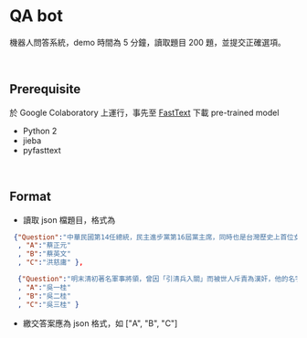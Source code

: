 # QA bot

機器人問答系統，demo 時間為 5 分鐘，讀取題目 200 題，並提交正確選項。

<br>

## Prerequisite

於 Google Colaboratory 上運行，事先至 [FastText](https://fasttext.cc/docs/en/pretrained-vectors.html "link") 下載 pre-trained model

- Python 2
- jieba
- pyfasttext 

<br>

## Format

- 讀取 json 檔題目，格式為

```json
 {"Question":"中華民國第14任總統，民主進步黨第16屆黨主席，同時也是台灣歷史上首位女性元首，她是:" 
  , "A":"蔡正元"
  , "B":"蔡英文"
  , "C":"洪慈庸" },

  {"Question":"明末清初著名軍事將領，曾因「引清兵入關」而被世人斥責為漢奸，他的名字叫做:" 
  , "A":"吳一桂"
  , "B":"吳二桂"
  , "C":"吳三桂" }
```

- 繳交答案應為 json 格式，如 ["A", "B", "C"]